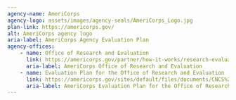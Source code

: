 ```yaml
---
agency-name: AmeriCorps
agency-logo: assets/images/agency-seals/AmeriCorps_Logo.jpg
plan-link: https://americorps.gov/
alt: AmeriCorps agency logo
aria-label: AmeriCorps Agency Evaluation Plan
agency-offices:
    - name: Office of Research and Evaluation
      link: https://americorps.gov/partner/how-it-works/research-evaluation
      aria-label: AmeriCorps Office of Research and Evaluation
    - name: Evaluation Plan for the Office of Research and Evaluation  
      link: https://americorps.gov/sites/default/files/documents/CNCS%20Strategic%20Evidence%20Plan%20FY2020_508.pdf
      aria-label: AmeriCorps Evaluation Plan for the Office of Research and Evaluation
---
```







